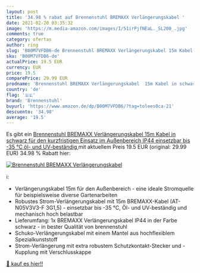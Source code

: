 ```yaml
---
layout: post
title: '34.98 % rabat auf Brennenstuhl BREMAXX Verlängerungskabel '
date: 2021-02-20 03:35:32
image: 'https://m.media-amazon.com/images/I/51irPjfNEaL._SL200_.jpg'
comments: true
category: ofertas
author: ring
slug: 'B00M7VFDB6-de Brennenstuhl BREMAXX Verlängerungskabel 15m Kabel in...'
sku: 'B00M7VFDB6-de'
actualPrice: 19.5 EUR
currency: EUR
price: 19.5
comparePrice: 29.99 EUR
prodname: 'Brennenstuhl BREMAXX Verlängerungskabel  15m Kabel in schwarz  für den kurzfristigen Einsatz im Außenbereich IP44  einsetzbar bis -35 °C  öl- und UV-beständig '
country: 'de'
flag: '🇩🇪'
brand: 'Brennenstuhl'
buyurl: 'https://www.amazon.de/dp/B00M7VFDB6/?tag=tolees0ca-21'
descuento: '34.98'
average: '19.5'
---
```


Es gibt ein [Brennenstuhl BREMAXX Verlängerungskabel  15m Kabel in schwarz  für den kurzfristigen Einsatz im Außenbereich IP44  einsetzbar bis -35 °C  öl- und UV-beständig ](https://www.amazon.de/dp/B00M7VFDB6/?tag=tolees0ca-21) mit aktuellem Preis 19.5 EUR (original: 29.99 EUR) 34.98 % Rabatt hier:

[![Brennenstuhl BREMAXX Verlängerungskabel ](https://m.media-amazon.com/images/I/51irPjfNEaL._SL200_.jpg)](https://www.amazon.de/dp/B00M7VFDB6/?tag=tolees0ca-21)

ℹ️:

- Verlängerungskabel 15m für den Außenbereich - eine ideale Stromquelle für beispielsweise diverse Gartenarbeiten
- Robustes Strom-Verlängerungskabel mit 15m BREMAXX-Kabel (AT-N05V3V3-F 3G1,5) - einsetzbar bis -35 °C, Öl- und UV-beständig und mechanisch hoch belastbar
- Lieferumfang: 1x BREMAXX Verlängerungskabel IP44 in der Farbe schwarz - in bester Qualität von brennenstuhl
- Schuko-Verlängerungskabel mit einem Mantel aus hochflexiblem Spezialkunststoff
- Strom-Verlängerung mit extra robustem Schutzkontakt-Stecker und -Kupplung mit Verschlusskappe

[🛒 kauf es hier!!](https://www.amazon.de/dp/B00M7VFDB6/?tag=tolees0ca-21)
